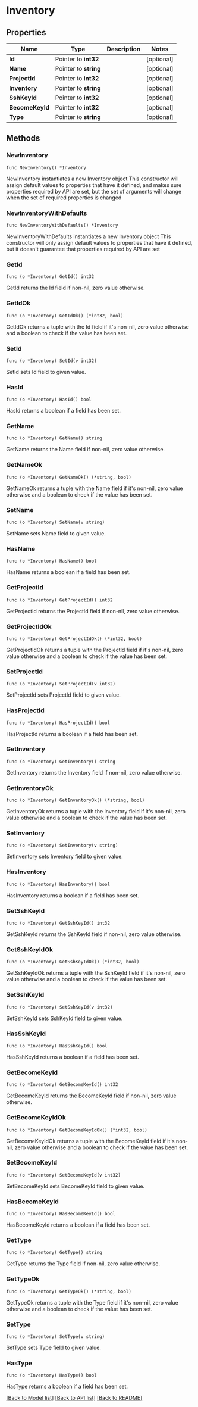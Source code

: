 # Inventory

## Properties

Name | Type | Description | Notes
------------ | ------------- | ------------- | -------------
**Id** | Pointer to **int32** |  | [optional] 
**Name** | Pointer to **string** |  | [optional] 
**ProjectId** | Pointer to **int32** |  | [optional] 
**Inventory** | Pointer to **string** |  | [optional] 
**SshKeyId** | Pointer to **int32** |  | [optional] 
**BecomeKeyId** | Pointer to **int32** |  | [optional] 
**Type** | Pointer to **string** |  | [optional] 

## Methods

### NewInventory

`func NewInventory() *Inventory`

NewInventory instantiates a new Inventory object
This constructor will assign default values to properties that have it defined,
and makes sure properties required by API are set, but the set of arguments
will change when the set of required properties is changed

### NewInventoryWithDefaults

`func NewInventoryWithDefaults() *Inventory`

NewInventoryWithDefaults instantiates a new Inventory object
This constructor will only assign default values to properties that have it defined,
but it doesn't guarantee that properties required by API are set

### GetId

`func (o *Inventory) GetId() int32`

GetId returns the Id field if non-nil, zero value otherwise.

### GetIdOk

`func (o *Inventory) GetIdOk() (*int32, bool)`

GetIdOk returns a tuple with the Id field if it's non-nil, zero value otherwise
and a boolean to check if the value has been set.

### SetId

`func (o *Inventory) SetId(v int32)`

SetId sets Id field to given value.

### HasId

`func (o *Inventory) HasId() bool`

HasId returns a boolean if a field has been set.

### GetName

`func (o *Inventory) GetName() string`

GetName returns the Name field if non-nil, zero value otherwise.

### GetNameOk

`func (o *Inventory) GetNameOk() (*string, bool)`

GetNameOk returns a tuple with the Name field if it's non-nil, zero value otherwise
and a boolean to check if the value has been set.

### SetName

`func (o *Inventory) SetName(v string)`

SetName sets Name field to given value.

### HasName

`func (o *Inventory) HasName() bool`

HasName returns a boolean if a field has been set.

### GetProjectId

`func (o *Inventory) GetProjectId() int32`

GetProjectId returns the ProjectId field if non-nil, zero value otherwise.

### GetProjectIdOk

`func (o *Inventory) GetProjectIdOk() (*int32, bool)`

GetProjectIdOk returns a tuple with the ProjectId field if it's non-nil, zero value otherwise
and a boolean to check if the value has been set.

### SetProjectId

`func (o *Inventory) SetProjectId(v int32)`

SetProjectId sets ProjectId field to given value.

### HasProjectId

`func (o *Inventory) HasProjectId() bool`

HasProjectId returns a boolean if a field has been set.

### GetInventory

`func (o *Inventory) GetInventory() string`

GetInventory returns the Inventory field if non-nil, zero value otherwise.

### GetInventoryOk

`func (o *Inventory) GetInventoryOk() (*string, bool)`

GetInventoryOk returns a tuple with the Inventory field if it's non-nil, zero value otherwise
and a boolean to check if the value has been set.

### SetInventory

`func (o *Inventory) SetInventory(v string)`

SetInventory sets Inventory field to given value.

### HasInventory

`func (o *Inventory) HasInventory() bool`

HasInventory returns a boolean if a field has been set.

### GetSshKeyId

`func (o *Inventory) GetSshKeyId() int32`

GetSshKeyId returns the SshKeyId field if non-nil, zero value otherwise.

### GetSshKeyIdOk

`func (o *Inventory) GetSshKeyIdOk() (*int32, bool)`

GetSshKeyIdOk returns a tuple with the SshKeyId field if it's non-nil, zero value otherwise
and a boolean to check if the value has been set.

### SetSshKeyId

`func (o *Inventory) SetSshKeyId(v int32)`

SetSshKeyId sets SshKeyId field to given value.

### HasSshKeyId

`func (o *Inventory) HasSshKeyId() bool`

HasSshKeyId returns a boolean if a field has been set.

### GetBecomeKeyId

`func (o *Inventory) GetBecomeKeyId() int32`

GetBecomeKeyId returns the BecomeKeyId field if non-nil, zero value otherwise.

### GetBecomeKeyIdOk

`func (o *Inventory) GetBecomeKeyIdOk() (*int32, bool)`

GetBecomeKeyIdOk returns a tuple with the BecomeKeyId field if it's non-nil, zero value otherwise
and a boolean to check if the value has been set.

### SetBecomeKeyId

`func (o *Inventory) SetBecomeKeyId(v int32)`

SetBecomeKeyId sets BecomeKeyId field to given value.

### HasBecomeKeyId

`func (o *Inventory) HasBecomeKeyId() bool`

HasBecomeKeyId returns a boolean if a field has been set.

### GetType

`func (o *Inventory) GetType() string`

GetType returns the Type field if non-nil, zero value otherwise.

### GetTypeOk

`func (o *Inventory) GetTypeOk() (*string, bool)`

GetTypeOk returns a tuple with the Type field if it's non-nil, zero value otherwise
and a boolean to check if the value has been set.

### SetType

`func (o *Inventory) SetType(v string)`

SetType sets Type field to given value.

### HasType

`func (o *Inventory) HasType() bool`

HasType returns a boolean if a field has been set.


[[Back to Model list]](../README.md#documentation-for-models) [[Back to API list]](../README.md#documentation-for-api-endpoints) [[Back to README]](../README.md)


